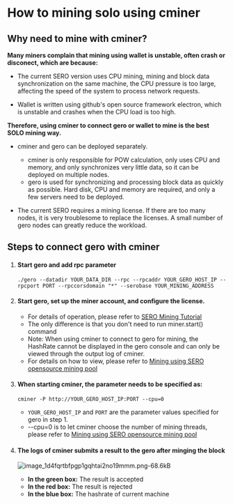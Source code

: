 # How to mining solo using cminer

## Why need to mine with cminer?

**Many miners complain that mining using wallet is unstable, often crash or disconect, which are because:**

* The current SERO version uses CPU mining, mining and block data synchronization on the same machine, the CPU pressure is too large, affecting the speed of the system to process network requests.

* Wallet is written using github's open source framework electron, which is unstable and crashes when the CPU load is too high.

**Therefore, using cminer to connect gero or wallet to mine is the best SOLO mining way.**

* cminer and gero can be deployed separately.
  * cminer is only responsible for POW calculation, only uses CPU and memory, and only synchronizes very little data, so it can be deployed on multiple nodes.
  * gero is used for synchronizing and processing block data as quickly as possible. Hard disk, CPU and memory are required, and only a few servers need to be deployed.

* The current SERO requires a mining license. If there are too many nodes, it is very troublesome to replace the licenses. A small number of gero nodes can greatly reduce the workload.

## Steps to connect gero with cminer

1. #### Start gero and add rpc parameter

   ```shell
   ./gero --datadir YOUR_DATA_DIR --rpc --rpcaddr YOUR_GERO_HOST_IP --rpcport PORT --rpccorsdomain "*" --serobase YOUR_MINING_ADDRESS
   ```

2. #### Start gero, set up the miner account, and configure the license.

   * For details of operation, please refer to [SERO Mining Tutorial](file=Start/from-the-binary-package)
   * The only difference is that you don't need to run miner.start() command
   * Note: When using cminer to connect to gero for mining, the HashRate cannot be displayed in the gero console and can only be viewed through the output log of cminer.
   * For details on how to view, please refer to [Mining using SERO opensource mining pool](file=Start/mined-in-the-mine-pool)

3. #### When starting cminer, the parameter needs to be specified as:

   ```shell
   cminer -P http://YOUR_GERO_HOST_IP:PORT --cpu=0
   ```

   * `YOUR_GERO_HOST_IP` and `PORT` are the parameter values specified for gero in step 1.
   * --cpu=0 is to let cminer choose the number of mining threads, please refer to [Mining using SERO opensource mining pool](file=mined-in-the-mine-pool)

4. #### The logs of cminer submits a result to the gero after minging the block
   ![image_1d4fqrtbfpgp1gqhtai2no19mmm.png-68.6kB][1]

   * **In the green box:** The result is accepted
   * **In the red box:** The result is rejected
   * **In the blue box:** The hashrate of current machine

[1]: http://static.zybuluo.com/erlenzi-han/lmb61zmh57gw5zt9nmf5wbb3/image_1d4fqrtbfpgp1gqhtai2no19mmm.png

